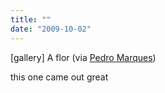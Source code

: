 ```yaml
---
title: ""
date: "2009-10-02"
---
```


\[gallery\] A flor (via [Pedro Marques](http://flickr.com/photos/pedromarques))

this one came out great
